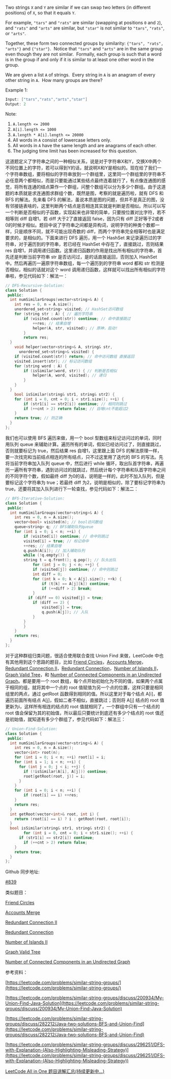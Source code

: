 Two strings `X` and `Y` are similar if we can swap two letters (in different positions) of `X`, so that it equals `Y`.

For example, `"tars"` and `"rats"` are similar (swapping at positions `0` and `2`), and `"rats"` and `"arts"` are similar, but `"star"` is not similar to `"tars"`, `"rats"`, or `"arts"`.

Together, these form two connected groups by similarity: `{"tars", "rats", "arts"}` and `{"star"}`.  Notice that `"tars"` and `"arts"` are in the same group even though they are not similar.  Formally, each group is such that a word is in the group if and only if it is similar to at least one other word in the group.

We are given a list `A` of strings.  Every string in `A` is an anagram of every other string in `A`.  How many groups are there?

Example 1:

```cpp
Input: ["tars","rats","arts","star"]
Output: 2
```

Note:

1. `A.length <= 2000`
2. `A[i].length <= 1000`
3. `A.length * A[i].length <= 20000`
4. All words in `A` consist of lowercase letters only.
5. All words in `A` have the same length and are anagrams of each other.
6. The judging time limit has been increased for this question.

这道题定义了字符串之间的一种相似关系，说是对于字符串X和Y，交换X中两个不同位置上的字符，若可以得到Y的话，就说明X和Y是相似的。现在给了我们一个字符串数组，要将相似的字符串放到一个群组里，这里同一个群组里的字符串不必任意两个都相似，而是只要能通过某些结点最终连着就行了，有点像连通图的感觉，将所有连通的结点算作一个群组，问整个数组可以分为多少个群组。由于这道题的本质就是求连通图求群组个数，既然是图，考察的就是遍历啦，就有 DFS 和 BFS 的解法。先来看 DFS 的解法，虽说本质是图的问题，但并不是真正的图，没有邻接链表啥的，这里判断两个结点是否相连其实就是判断是否相似。所以可以写一个判断是否相似的子函数，实现起来也非常的简单，只要按位置对比字符，若不相等则 diff 自增1，若 diff 大于2了直接返回 false，因为只有 diff 正好等于2或者0的时候才相似。题目中说了字符串之间都是异构词，说明字符的种类个数都一样，只是顺序不同，就不可能出现奇数的 diff，而两个字符串完全相等时也是满足要求的，是相似的。下面来进行 DFS 遍历，用一个 HashSet 来记录遍历过的字符串，对于遍历到的字符串，若已经在 HashSet 中存在了，直接跳过，否则结果 res 自增1，并调用递归函数。这里递归函数的作用是找出所有相似的字符串，首先还是判断当前字符串 str 是否访问过，是的话直接返回，否则加入 HashSet 中。然后再遍历一遍原字符串数组，每一个遍历到的字符串 word 都和 str 检测是否相似，相似的话就对这个 word 调用递归函数，这样就可以找出所有相似的字符串啦，参见代码如下：解法一：

```cpp
// DFS-Recursive-Solution:
class Solution {
 public:
  int numSimilarGroups(vector<string>& A) {
    int res = 0, n = A.size();
    unordered_set<string> visited; // HashSet访问数组
    for (string str : A) { // 遍历字符串
	   	if (visited.count(str)) continue; // 命中直接跳过
			++res; // 结果自增
			helper(A, str, visited); // 原神，启动!
		}
		return res;
  }
 	void helper(vector<string>& A, string& str,
 	  unordered_set<string>& visited) {
   	if (visited.count(str)) return; // 命中访问数组 直接返回
   	visited.insert(str); // 标记访问数组
   	for (string word : A) {
   		if (isSimilar(word, str)) { // 判断是否相似
   			helper(A, word, visited); // 递归
   		}
   	}
  }
 	bool isSimilar(string& str1, string& str2) {
   	for (int i = 0, cnt = 0; i < str1.size(); ++i) {
   		if (str1[i] == str2[i]) continue; // 相同则跳过
   		if (++cnt > 2) return false; // 自增cnt不能超过2
   	}
   	return true; // 则正确
  }
};
```

我们也可以使用 BFS 遍历来做，用一个 bool 型数组来标记访问过的单词，同时用队列 queue 来辅助计算。遍历所有的单词，假如已经访问过了，则直接跳过，否则就要标记为 true，然后结果 res 自增1，这里跟上面 DFS 的解法原理一样，要一次找完和当前结点相连的所有结点，只不过这里用了迭代的 BFS 的写法。先将当前字符串加入队列 queue 中，然后进行 while 循环，取出队首字符串，再遍历一遍所有字符串，遇到访问过的就跳过，然后统计每个字符串和队首字符串之间的不同字符个数，假如最终 diff 为0的话，说明是一样的，此时不加入队列，但是要标记这个字符串为 true；若最终 diff 为2，说明是相似的，除了要标记字符串为 true，还要将其加入队列进行下一轮查找，参见代码如下：解法二：

```cpp
// BFS-Iterative-Solution:
class Solution {
 public:
  int numSimilarGroups(vector<string>& A) {
    int res = 0, n = A.size();
    vector<bool> visited(n); // bool访问数组
    queue<string> q; // BFS辅助队列queue
    for (int i = 0; i < n; ++i) {
    	if (visited[i]) continue; // 命中则跳过
     	visited[i] = true; // 标记命中
    	++res; // 结果自增
    	q.push(A[i]); // 加入辅助队列
     	while (!q.empty()) {
       	string t = q.front(); q.pop(); // 队头出队
     		for (int j = 0; j < n; ++j) {
       		if (visited[j]) continue; // 命中则跳过
       		int diff = 0;
       		for (int k = 0; k < A[j].size(); ++k) {
        		if (t[k] == A[j][k]) continue;
        		if (++diff > 2) break;
       		}
          if (diff == 0) visited[j] = true;
      		if (diff == 2) {
        		visited[j] = true;
       			q.push(A[j]); // 入队
      		}
       	}
     	}
    }
    return res;
  }
};
```

对于这种群组归类问题，很适合使用联合查找 Union Find 来做，LeetCode 中也有其他用到这个思路的题目，比如 [Friend Circles](http://www.cnblogs.com/grandyang/p/6686983.html)，[Accounts Merge](http://www.cnblogs.com/grandyang/p/7829169.html)，[Redundant Connection II](http://www.cnblogs.com/grandyang/p/8445733.html)，[Redundant Connection](http://www.cnblogs.com/grandyang/p/7628977.html)，[Number of Islands II](http://www.cnblogs.com/grandyang/p/5190419.html)，[Graph Valid Tree](http://www.cnblogs.com/grandyang/p/5257919.html)，和 [Number of Connected Components in an Undirected Graph](http://www.cnblogs.com/grandyang/p/5166356.html)。都是要用一个 root 数组，每个点开始初始化为不同的值，如果两个点属于相同的组，就将其中一个点的 root 值赋值为另一个点的位置，这样只要是相同组里的两点，通过 getRoot 函数得到相同的值。所以这里对于每个结点 A[i]，都遍历前面所有结点 A[j]，假如二者不相似，直接跳过；否则将 A[j] 结点的 root 值更新为i，这样所有相连的结点的 root 值就相同了，一个群组中只有一个结点的 root 值会保留为其的初始值，所以最后只要统计到底还有多少个结点的 root 值还是初始值，就知道有多少个群组了，参见代码如下：解法三：

```cpp
// Union-Find-Solution:
class Solution {
 public:
  int numSimilarGroups(vector<string>& A) {
    int res = 0, n = A.size();
    vector<int> root(n);
    for (int i = 0; i < n; ++i) root[i] = i;
    for (int i = 1; i < n; ++i) {
      for (int j = 0; j < i; ++j) {
        if (!isSimilar(A[i], A[j])) continue;
        root[getRoot(root, j)] = i;
      }
    }
    for (int i = 0; i < n; ++i) {
    	if (root[i] == i) ++res;
    }
    return res;
  }
  int getRoot(vector<int>& root, int i) {
    return (root[i] == i) ? i : getRoot(root, root[i]);
  }
  bool isSimilar(string& str1, string& str2) {
 		for (int i = 0, cnt = 0; i < str1.size(); ++i) {
   	  if (str1[i] == str2[i]) continue;
   		if (++cnt > 2) return false;
   	}
   	return true;
  }
};
```

Github 同步地址:

[#839](https://github.com/grandyang/leetcode/issues/839)

类似题目：

[Friend Circles](http://www.cnblogs.com/grandyang/p/6686983.html)

[Accounts Merge](http://www.cnblogs.com/grandyang/p/7829169.html)

[Redundant Connection II](http://www.cnblogs.com/grandyang/p/8445733.html)

[Redundant Connection](http://www.cnblogs.com/grandyang/p/7628977.html)

[Number of Islands II](http://www.cnblogs.com/grandyang/p/5190419.html)

[Graph Valid Tree](http://www.cnblogs.com/grandyang/p/5257919.html)

[Number of Connected Components in an Undirected Graph](http://www.cnblogs.com/grandyang/p/5166356.html)

参考资料：

[https://leetcode.com/problems/similar-string-groups/](https://leetcode.com/problems/similar-string-groups/)

[https://leetcode.com/problems/similar-string-groups/discuss/200934/My-Union-Find-Java-Solution](https://leetcode.com/problems/similar-string-groups/discuss/200934/My-Union-Find-Java-Solution)

[https://leetcode.com/problems/similar-string-groups/discuss/282212/Java-two-solutions-BFS-and-Union-Find](https://leetcode.com/problems/similar-string-groups/discuss/282212/Java-two-solutions-BFS-and-Union-Find)

[](https://leetcode.com/problems/similar-string-groups/discuss/296251/DFS-with-Explanation-(Also-Highlighting-Misleading-Strategy))[https://leetcode.com/problems/similar-string-groups/discuss/296251/DFS-with-Explanation-(Also-Highlighting-Misleading-Strategy)](https://leetcode.com/problems/similar-string-groups/discuss/296251/DFS-with-Explanation-(Also-Highlighting-Misleading-Strategy))

[LeetCode All in One 题目讲解汇总(持续更新中...)](https://www.cnblogs.com/grandyang/p/4606334.html)